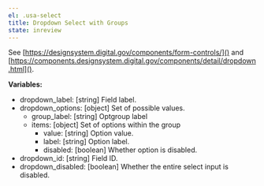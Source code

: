 ```yaml
---
el: .usa-select
title: Dropdown Select with Groups
state: inreview
---
```

See [https://designsystem.digital.gov/components/form-controls/]() and
[https://components.designsystem.digital.gov/components/detail/dropdown.html]().

__Variables:__
* dropdown_label: [string] Field label.
* dropdown_options: [object] Set of possible values.
  * group_label: [string] Optgroup label
  * items: [object] Set of options within the group
    * value: [string] Option value.
    * label: [string] Option label.
    * disabled: [boolean] Whether option is disabled.
* dropdown_id: [string] Field ID.
* dropdown_disabled: [boolean] Whether the entire select input is disabled.
